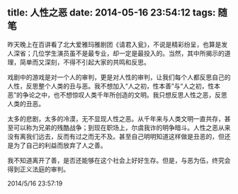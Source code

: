 title: 人性之恶
date: 2014-05-16 23:54:12
tags: 随笔
---

昨天晚上在百讲看了北大爱雅玛雅剧团《请君入瓮》，不说是精彩纷呈，也算是发人深省；几位学生演员虽不是最专业，却一定是最投入的。当然，其中所揭示的道理，简单而又深刻，不得不引起大家的共鸣和反思。

戏剧中的游戏是对一个人的审判，更是对人性的审判，让我们每个人都反思自己的人性，反思整个人类的丑与恶。我不想加入“人之初，性本善”与“人之初，性本恶”的争论之中，也不想惊叹人类千年所创造的文明。我只想反思人性之恶，反思人类的丑恶。

太多的悲剧，太多的冷漠，无不显现人性之恶。从千年来与人类文明一直共存，甚至可以称为兄弟的残酷战争；到现在职场上，尔虞我诈的明争暗斗。人性之恶从来没有离我们远去，反而有过之而无不及。甚至自己明明知道这样做是丑恶的，但还是为了自己的利益而放弃了人之善。

我不知道离开了善，是否还能够在这个社会上好好生存。但是，与恶为伍，终究会得到正义法庭的审判。

2014/5/16 23:57:19 
